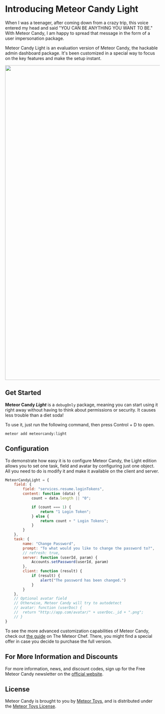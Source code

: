 # Introducing Meteor Candy Light

When I was a teenager, after coming down from a crazy trip, this voice entered my head and said "YOU CAN BE ANYTHING YOU WANT TO BE." With Meteor Candy, I am happy to spread that message in the form of a user impersonation package.

Meteor Candy Light is an evaluation version of Meteor Candy, the hackable admin dashboard package. It's been customized in a special way to focus on the key features and make the setup instant.

<img src="https://github.com/msavin/MeteorCandy-light/raw/master/DEMO.gif" width=1024>

## Get Started

**Meteor Candy *Light*** is a `debugOnly` package, meaning you can start using it right away without having to think about permissions or security. It causes less trouble than a diet soda!

To use it, just run the following command, then press Control + D to open.

```
meteor add meteorcandy:light
```

## Configuration

To demonstrate how easy it is to configure Meteor Candy, the Light edition allows you to set one task, field and avatar by configuring just one object. All you need to do is modify it and make it available on the client and server.

```javascript
MeteorCandyLight = {
    field: {
        field: "services.resume.loginTokens",
        content: function (data) {
            count = data.length || "0";

            if (count === 1) {
                return "1 Login Token";
            } else {
                return count + " Login Tokens";
            }
        }
    },
    task: {
        name: "Change Password",
        prompt: "To what would you like to change the password to?",
        // refresh: true,
        server: function (userId, param) {
            Accounts.setPassword(userId, param)
        },
        client: function (result) {
            if (result) {
                alert("The password has been changed.")
            }
        }
    },
    // Optional avatar field
    // Otherwise, Meteor Candy will try to autodetect
    // avatar: function (userDoc) {
    //  return "http://app.com/avatar/" + userDoc._id + ".png";
    // }
}
```

To see the more advanced customization capabilities of Meteor Candy, check out <a href="https://themeteorchef.com/blog/meteor-candy">the guide</a> on The Meteor Chef. There, you might find a special offer in case you decide to purchase the full version.

## For More Information and Discounts

For more information, news, and discount codes, sign up for the Free Meteor Candy newsletter on the <a href="http://www.meteorcandy.com/#documentation/current=Demo">official website</a>.

## License 

Meteor Candy is brought to you by <a href="http://meteor.toys">Meteor Toys</a>, and is distributed under the <a href="https://github.com/MeteorToys/allthings/blob/master/LICENSE.md">Meteor Toys License</a>.
